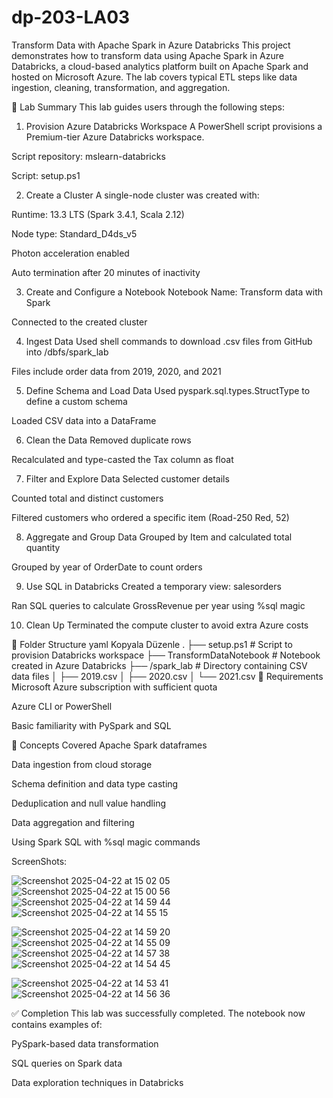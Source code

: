 # dp-203-LA03
Transform Data with Apache Spark in Azure Databricks
This project demonstrates how to transform data using Apache Spark in Azure Databricks, a cloud-based analytics platform built on Apache Spark and hosted on Microsoft Azure. The lab covers typical ETL steps like data ingestion, cleaning, transformation, and aggregation.

🚀 Lab Summary
This lab guides users through the following steps:

1. Provision Azure Databricks Workspace
A PowerShell script provisions a Premium-tier Azure Databricks workspace.

Script repository: mslearn-databricks

Script: setup.ps1

2. Create a Cluster
A single-node cluster was created with:

Runtime: 13.3 LTS (Spark 3.4.1, Scala 2.12)

Node type: Standard_D4ds_v5

Photon acceleration enabled

Auto termination after 20 minutes of inactivity

3. Create and Configure a Notebook
Notebook Name: Transform data with Spark

Connected to the created cluster

4. Ingest Data
Used shell commands to download .csv files from GitHub into /dbfs/spark_lab

Files include order data from 2019, 2020, and 2021

5. Define Schema and Load Data
Used pyspark.sql.types.StructType to define a custom schema

Loaded CSV data into a DataFrame

6. Clean the Data
Removed duplicate rows

Recalculated and type-casted the Tax column as float

7. Filter and Explore Data
Selected customer details

Counted total and distinct customers

Filtered customers who ordered a specific item (Road-250 Red, 52)

8. Aggregate and Group Data
Grouped by Item and calculated total quantity

Grouped by year of OrderDate to count orders

9. Use SQL in Databricks
Created a temporary view: salesorders

Ran SQL queries to calculate GrossRevenue per year using %sql magic

10. Clean Up
Terminated the compute cluster to avoid extra Azure costs

📂 Folder Structure
yaml
Kopyala
Düzenle
.
├── setup.ps1              # Script to provision Databricks workspace
├── TransformDataNotebook  # Notebook created in Azure Databricks
├── /spark_lab             # Directory containing CSV data files
│   ├── 2019.csv
│   ├── 2020.csv
│   └── 2021.csv
📌 Requirements
Microsoft Azure subscription with sufficient quota

Azure CLI or PowerShell

Basic familiarity with PySpark and SQL

🧠 Concepts Covered
Apache Spark dataframes

Data ingestion from cloud storage

Schema definition and data type casting

Deduplication and null value handling

Data aggregation and filtering

Using Spark SQL with %sql magic commands

ScreenShots:

![Screenshot 2025-04-22 at 15 02 05](https://github.com/user-attachments/assets/a25d44e8-1709-481d-a0fa-7aacba2cab4a)
![Screenshot 2025-04-22 at 15 00 56](https://github.com/user-attachments/assets/b19bab1a-4608-4b07-8f77-3990edcb6d4b)
![Screenshot 2025-04-22 at 14 59 44](https://github.com/user-attachments/assets/29311713-c3a2-4d45-ab0a-ca484e5cbdd7)
![Screenshot 2025-04-22 at 14 55 15](https://github.com/user-attachments/assets/9374713b-3e08-4c1b-b7f0-632ae641e3b4)

![Screenshot 2025-04-22 at 14 59 20](https://github.com/user-attachments/assets/e8b59056-4f72-46d5-8de4-880ac8cddf92)
![Screenshot 2025-04-22 at 14 55 09](https://github.com/user-attachments/assets/74c5b53f-88a4-4053-bcf3-bb66f9e24b41)
![Screenshot 2025-04-22 at 14 57 38](https://github.com/user-attachments/assets/ba76b539-41bd-469e-a474-bd353fbfa160)
![Screenshot 2025-04-22 at 14 54 45](https://github.com/user-attachments/assets/9d483a73-75ce-4c27-83d1-18f33147b663)

![Screenshot 2025-04-22 at 14 53 41](https://github.com/user-attachments/assets/2ac5db2f-33f2-45fb-893e-311fb1ed2ac0)
![Screenshot 2025-04-22 at 14 56 36](https://github.com/user-attachments/assets/f202cdae-64ff-482b-a3d4-2d420006a2d6)



✅ Completion
This lab was successfully completed. The notebook now contains examples of:

PySpark-based data transformation

SQL queries on Spark data

Data exploration techniques in Databricks
